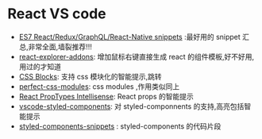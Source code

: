 # React VS code

- [ES7 React/Redux/GraphQL/React-Native snippets](https://marketplace.visualstudio.com/items?itemName=dsznajder.es7-react-js-snippets) :最好用的 snippet 汇总,非常全面,墙裂推荐!!!
- [react-explorer-addons](https://marketplace.visualstudio.com/items?itemName=ka05.react-explorer-addons): 增加鼠标右键直接生成 react 的组件模板,好不好用,用过的才知道
- [CSS Blocks](https://marketplace.visualstudio.com/items?itemName=vunguyentuan.vscode-css-blocks): 支持 css 模块化的智能提示,跳转
- [perfect-css-modules](https://marketplace.visualstudio.com/items?itemName=wangtao0101.vscode-perfect-css-modules): css modules ,作用类似同上
- [React PropTypes Intellisense](https://marketplace.visualstudio.com/items?itemName=OfHumanBondage.react-proptypes-intellisense): React props 的智能提示
- [vscode-styled-components](https://marketplace.visualstudio.com/items?itemName=jpoissonnier.vscode-styled-components): 对 styled-componnents 的支持,高亮包括智能提示
- [styled-components-snippets](https://marketplace.visualstudio.com/items?itemName=jonkwheeler.styled-components-snippets) : styled-components 的代码片段

